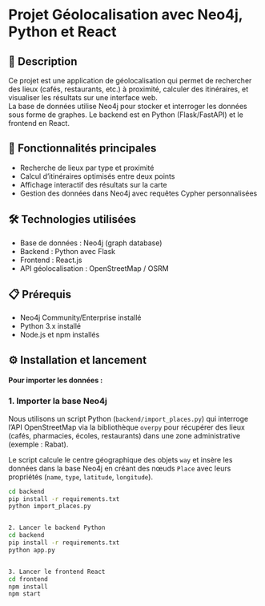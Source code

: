 # Projet Géolocalisation avec Neo4j, Python et React

## 📝 Description
Ce projet est une application de géolocalisation qui permet de rechercher des lieux (cafés, restaurants, etc.) à proximité, calculer des itinéraires, et visualiser les résultats sur une interface web.  
La base de données utilise Neo4j pour stocker et interroger les données sous forme de graphes. Le backend est en Python (Flask/FastAPI) et le frontend en React.

## 🚀 Fonctionnalités principales
- Recherche de lieux par type et proximité
- Calcul d’itinéraires optimisés entre deux points
- Affichage interactif des résultats sur la carte
- Gestion des données dans Neo4j avec requêtes Cypher personnalisées

## 🛠️ Technologies utilisées
- Base de données : Neo4j (graph database)
- Backend : Python avec Flask 
- Frontend : React.js
- API géolocalisation : OpenStreetMap / OSRM 

## 📋 Prérequis
- Neo4j Community/Enterprise installé
- Python 3.x installé
- Node.js et npm installés

## ⚙️ Installation et lancement

#### Pour importer les données :

### 1. Importer la base Neo4j

Nous utilisons un script Python (`backend/import_places.py`) qui interroge l’API OpenStreetMap via la bibliothèque `overpy` pour récupérer des lieux (cafés, pharmacies, écoles, restaurants) dans une zone administrative (exemple : Rabat).  

Le script calcule le centre géographique des objets `way` et insère les données dans la base Neo4j en créant des nœuds `Place` avec leurs propriétés (`name`, `type`, `latitude`, `longitude`).

```bash
cd backend
pip install -r requirements.txt
python import_places.py


2. Lancer le backend Python
cd backend
pip install -r requirements.txt
python app.py


3. Lancer le frontend React
cd frontend
npm install
npm start
